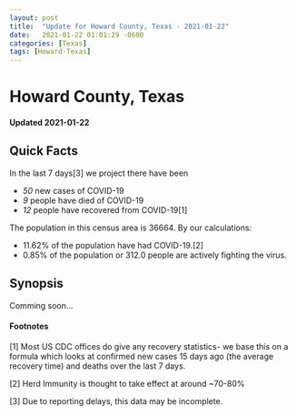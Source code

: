 ```yaml
---
layout: post
title:  "Update for Howard County, Texas - 2021-01-22"
date:   2021-01-22 01:01:29 -0600
categories: [Texas]
tags: [Howard-Texas]
---
```


# Howard County, Texas
#### Updated 2021-01-22

## Quick Facts

In the last 7 days[3] we project there have been
- *50* new cases of COVID-19
- *9* people have died of COVID-19
- *12* people have recovered from COVID-19[1]

The population in this census area is 36664. By our calculations:
- 11.62% of the population have had COVID-19.[2]
- 0.85% of the population or 312.0 people are actively fighting the virus.

## Synopsis

Comming soon...


#### Footnotes

[1] Most US CDC offices do give any recovery statistics- we base this on a formula which looks at confirmed new cases
15 days ago (the average recovery time) and deaths over the last 7 days.

[2] Herd Immunity is thought to take effect at around ~70-80%

[3] Due to reporting delays, this data may be incomplete.
 
    